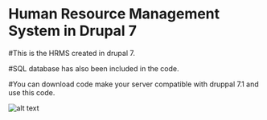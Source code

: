 # Human Resource Management System in Drupal 7

#This is the HRMS created in drupal 7.

#SQL database has also been included in the code.

#You can download code make your server compatible with druppal 7.1 and use this code.

![alt text](https://goo.gl/images/5LsMYj)

